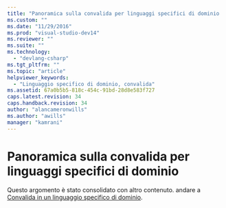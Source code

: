 ```yaml
---
title: "Panoramica sulla convalida per linguaggi specifici di dominio | Microsoft Docs"
ms.custom: ""
ms.date: "11/29/2016"
ms.prod: "visual-studio-dev14"
ms.reviewer: ""
ms.suite: ""
ms.technology: 
  - "devlang-csharp"
ms.tgt_pltfrm: ""
ms.topic: "article"
helpviewer_keywords: 
  - "Linguaggio specifico di dominio, convalida"
ms.assetid: 67a0b5b5-818c-454c-91bd-28d8e583f727
caps.latest.revision: 34
caps.handback.revision: 34
author: "alancameronwills"
ms.author: "awills"
manager: "kamrani"
---
```

# Panoramica sulla convalida per linguaggi specifici di dominio
Questo argomento è stato consolidato con altro contenuto.    andare a [Convalida in un linguaggio specifico di dominio](../modeling/validation-in-a-domain-specific-language.md).